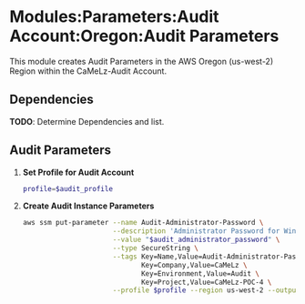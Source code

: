 # Modules:Parameters:Audit Account:Oregon:Audit Parameters

This module creates Audit Parameters in the AWS Oregon (us-west-2) Region within the
CaMeLz-Audit Account.

## Dependencies

**TODO**: Determine Dependencies and list.

## Audit Parameters

1. **Set Profile for Audit Account**

    ```bash
    profile=$audit_profile
    ```

1. **Create Audit Instance Parameters**

    ```bash
    aws ssm put-parameter --name Audit-Administrator-Password \
                          --description 'Administrator Password for Windows Instances' \
                          --value "$audit_administrator_password" \
                          --type SecureString \
                          --tags Key=Name,Value=Audit-Administrator-Password \
                                 Key=Company,Value=CaMeLz \
                                 Key=Environment,Value=Audit \
                                 Key=Project,Value=CaMeLz-POC-4 \
                          --profile $profile --region us-west-2 --output text
    ```

